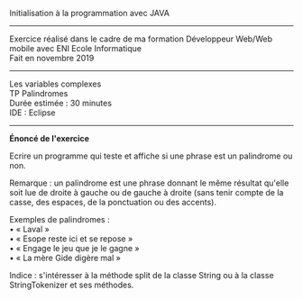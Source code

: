 Initialisation à la programmation avec JAVA 
*******************************************
Exercice réalisé dans le cadre de ma formation Développeur Web/Web mobile avec ENI Ecole Informatique  
Fait en novembre 2019
*******************************************
Les variables complexes  
TP Palindromes  
Durée estimée : 30 minutes  
IDE : Eclipse  
*******************************************
__Énoncé de l'exercice__

Ecrire un programme qui teste et affiche si
une phrase est un palindrome ou non.  

Remarque : un palindrome est une phrase donnant le même résultat qu'elle soit lue de
droite à gauche ou de gauche à droite (sans tenir compte de la casse, des espaces, de
la ponctuation ou des accents).  

Exemples de palindromes :    
• « Laval »  
• « Esope reste ici et se repose »  
• « Engage le jeu que je le gagne »  
• « La mère Gide digère mal »  

Indice : s'intéresser à la méthode split de la classe String ou à la classe
StringTokenizer et ses méthodes.
